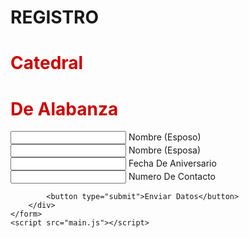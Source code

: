 <!DOCTYPE html>
<html lang="es">
<head>
    <meta charset="UTF-8">
    <meta name="viewport" content="width=device-width, initial-scale=1.0">
    <title>Document</title>
    <link rel="stylesheet" href="estilos.css">
    <link href="https://fonts.googleapis.com/css?family=Roboto:300,400,500,700&display=swap" rel="stylesheet">
</head>
<body>
    <form action="" method="POST" id="form">
        <div class="form">
            <h1>REGISTRO</h1>
        <div class="form">
            <h1><span style="color: #CC0000">Catedral</span></h1>
            <h1><span style="color: #CC0000">De Alabanza</span></h1>
            <div class="grupo">
                <input type="text" name="" id="name" required><span class="barra"></span>
                <label for="">Nombre (Esposo) </label>
            </div>
            <div class="grupo">
                <input type="text" name="" id="text" required><span class="barra"></span>
                <label for="">Nombre (Esposa)</label>
            </div>
            <div class="grupo">
                <input type="text" name="" id="text" required><span class="barra"></span>
                <label for="">Fecha De Aniversario</label>
            </div>
            <div class="grupo">
                <input type="text" name="" id="text" required><span class="barra"></span>
                <label for="">Numero De Contacto</label>
            </div>

            <button type="submit">Enviar Datos</button>
        </div>
    </form>
    <script src="main.js"></script>
